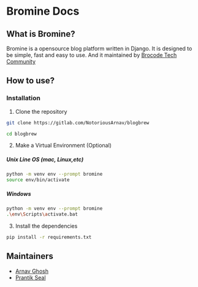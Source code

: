 # Bromine Docs

## What is Bromine?
Bromine is a opensource blog platform written in Django. It is designed to be simple, fast and easy to use. And it maintained by [Brocode Tech Community](https://brocode-tech.netlify.app/)

## How to use?

### Installation

1. Clone the repository
```bash
git clone https://gitlab.com/NotoriousArnav/blogbrew

cd blogbrew
```

2. Make a Virtual Environment (Optional)

##### Unix Line OS (mac, Linux,etc)

```bash
python -m venv env --prompt bromine
source env/bin/activate
```

##### Windows

```bash
python -m venv env --prompt bromine
.\env\Scripts\activate.bat
```

3. Install the dependencies
```bash
pip install -r requirements.txt
```

## Maintainers

- [Arnav Ghosh](https://github.com/NotoriousArnav/)
- [Prantik Seal](https://github.com/prantikseal)

